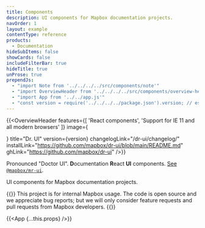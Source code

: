 ```yaml
---
title: Components
description: UI components for Mapbox documentation projects.
navOrder: 1
layout: example
contentType: reference
products:
  - Documentation
hideSubItems: false
showCards: false
includeFilterBar: true
hideTitle: true
unProse: true
prependJs:
  - "import Note from '../../../../src/components/note'"
  - "import OverviewHeader from '../../../../src/components/overview-header'"
  - "import App from '../../app.js'"
  - "const version = require('../../../../package.json').version; // eslint-disable-line"
---
```


{{<OverviewHeader
  features={[
    'React components',
    'Support for IE 11 and all modern browsers'
  ]}
  image={<div />}
  title="Dr. UI"
  version={version}
  changelogLink="/dr-ui/changelog/"
  installLink="https://github.com/mapbox/dr-ui/blob/main/README.md"
  ghLink="https://github.com/mapbox/dr-ui"
/>}}

Pronounced "Doctor UI". **D**ocumentation **R**eact **UI** components. [See `@mapbox/mr-ui`](https://mapbox.github.io/mr-ui/).

UI components for Mapbox documentation projects.

{{<Note>}}
This project is for internal Mapbox usage. The code is open source and we appreciate bug reports; but we will only consider feature requests and pull requests from Mapbox developers.
{{</Note>}}

{{<App {...this.props} />}}
